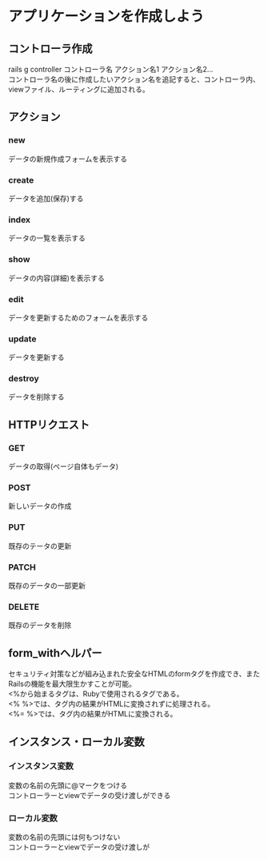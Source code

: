 # アプリケーションを作成しよう

## コントローラ作成
rails g controller コントローラ名 アクション名1 アクション名2...  
コントローラ名の後に作成したいアクション名を追記すると、コントローラ内、viewファイル、ルーティングに追加される。

## アクション
### new
データの新規作成フォームを表示する

### create
データを追加(保存)する

### index
データの一覧を表示する

### show
データの内容(詳細)を表示する

### edit
データを更新するためのフォームを表示する

### update
データを更新する

### destroy
データを削除する

## HTTPリクエスト
### GET
データの取得(ページ自体もデータ)

### POST
新しいデータの作成

### PUT
既存のテータの更新

### PATCH
既存のデータの一部更新

### DELETE
既存のデータを削除

## form_withヘルパー
セキュリティ対策などが組み込まれた安全なHTMLのformタグを作成でき、またRailsの機能を最大限生かすことが可能。  
<%から始まるタグは、Rubyで使用されるタグである。  
<% %>では、タグ内の結果がHTMLに変換されずに処理される。  
<%= %>では、タグ内の結果がHTMLに変換される。

## インスタンス・ローカル変数
### インスタンス変数
変数の名前の先頭に@マークをつける  
コントローラーとviewでデータの受け渡しができる

### ローカル変数
変数の名前の先頭には何もつけない  
コントローラーとviewでデータの受け渡しが